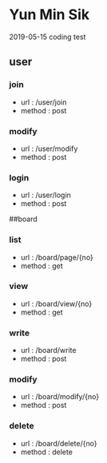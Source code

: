 # Yun Min Sik 

2019-05-15 coding test

## user
### join 
* url : /user/join
* method : post

### modify 
* url : /user/modify
* method : post

### login
* url : /user/login
* method : post


##board
### list 
* url : /board/page/{no}
* method : get

### view
* url : /board/view/{no}
* method : get

### write
* url : /board/write
* method : post

### modify
* url : /board/modify/{no}
* method : post

### delete
* url : /board/delete/{no}
* method : delete